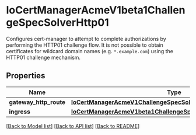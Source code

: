 # IoCertManagerAcmeV1beta1ChallengeSpecSolverHttp01

Configures cert-manager to attempt to complete authorizations by performing the HTTP01 challenge flow. It is not possible to obtain certificates for wildcard domain names (e.g. `*.example.com`) using the HTTP01 challenge mechanism.
## Properties
Name | Type | Description | Notes
------------ | ------------- | ------------- | -------------
**gateway_http_route** | [**IoCertManagerAcmeV1ChallengeSpecSolverHttp01GatewayHTTPRoute**](IoCertManagerAcmeV1ChallengeSpecSolverHttp01GatewayHTTPRoute.md) |  | [optional] 
**ingress** | [**IoCertManagerAcmeV1beta1ChallengeSpecSolverHttp01Ingress**](IoCertManagerAcmeV1beta1ChallengeSpecSolverHttp01Ingress.md) |  | [optional] 

[[Back to Model list]](../README.md#documentation-for-models) [[Back to API list]](../README.md#documentation-for-api-endpoints) [[Back to README]](../README.md)



